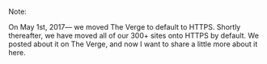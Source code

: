 Note:

On May 1st, 2017— we moved The Verge to default to HTTPS. Shortly thereafter, we have moved all of our 300+ sites onto HTTPS by default. We posted about it on The Verge, and now I want to share a little more about it here.
